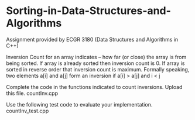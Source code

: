 # Sorting-in-Data-Structures-and-Algorithms
Assignment provided by ECGR 3180 (Data Structures and Algorithms in C++)

Inversion Count for an array indicates – how far (or close) the array is from being sorted. If array is already sorted then inversion count is 0. If array is sorted in reverse order that inversion count is maximum.
Formally speaking, two elements a[i] and a[j] form an inversion if a[i] > a[j] and i < j

Complete the code in the functions indicated to count inversions. Upload this file.
countInv.cpp 

Use the following test code to evaluate your implementation. 
countInv_test.cpp 

